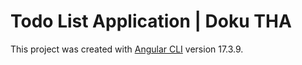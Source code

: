 # Todo List Application | Doku THA

This project was created with [Angular CLI](https://github.com/angular/angular-cli) version 17.3.9.